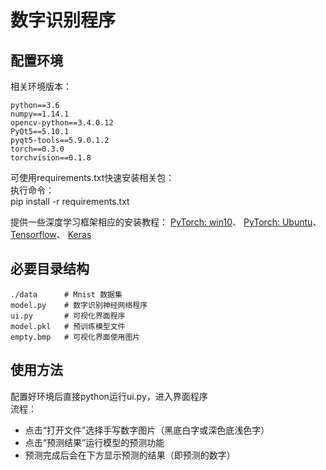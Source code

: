 数字识别程序
===========
配置环境
---------
相关环境版本：

    python==3.6
    numpy==1.14.1
    opencv-python==3.4.0.12
    PyQt5==5.10.1
    pyqt5-tools==5.9.0.1.2
    torch==0.3.0
    torchvision==0.1.8

可使用requirements.txt快速安装相关包：<br>
执行命令：<br>
pip install -r requirements.txt

提供一些深度学习框架相应的安装教程：
[PyTorch: win10](https://blog.csdn.net/xiangxianghehe/article/details/73500031)、
[PyTorch: Ubuntu](https://blog.csdn.net/yucicheung/article/details/79094657)、
[Tensorflow](https://blog.csdn.net/baobei0112/article/details/79041706)、
[Keras](http://keras-cn.readthedocs.io/en/latest/for_beginners/keras_windows)

必要目录结构
------------

    ./data      # Mnist 数据集
    model.py    # 数字识别神经网络程序
    ui.py       # 可视化界面程序
    model.pkl   # 预训练模型文件
    empty.bmp   # 可视化界面使用图片
    
使用方法
--------

配置好环境后直接python运行ui.py，进入界面程序<br>
流程：
    
* 点击“打开文件”选择手写数字图片（黑底白字或深色底浅色字）
* 点击“预测结果”运行模型的预测功能
* 预测完成后会在下方显示预测的结果（即预测的数字）
